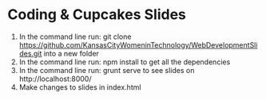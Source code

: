 # Coding & Cupcakes Slides

1. In the command line run: git clone https://github.com/KansasCityWomeninTechnology/WebDevelopmentSlides.git into a new folder
2. In the command line run: npm install to get all the dependencies
3. In the command line run: grunt serve to see slides on http://localhost:8000/
4. Make changes to slides in index.html
